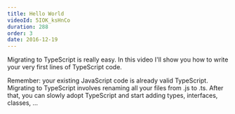 ```yaml
---
title: Hello World
videoId: 5IOK_ksHnCo
duration: 288
order: 3
date: 2016-12-19
---
```


Migrating to TypeScript is really easy. In this video I'll show you how to write your very first lines of TypeScript code.

Remember: your existing JavaScript code is already valid TypeScript. Migrating to TypeScript involves renaming all your files from .js to .ts. After that, you can slowly adopt TypeScript and start adding types, interfaces, classes, ...